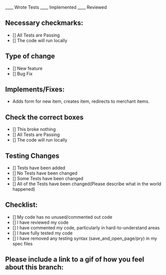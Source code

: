 ____ Wrote Tests
____ Implemented
____ Reviewed


## Necessary checkmarks:
- [] All Tests are Passing
- [] The code will run locally

## Type of change
- [] New feature
- [] Bug Fix

## Implements/Fixes:
* Adds form for new item, creates item, redirects to merchant items.

## Check the correct boxes
- [] This broke nothing
- [] All Tests are Passing
- [] The code will run locally

## Testing Changes
- [] Tests have been added
- [] No Tests have been changed
- [] Some Tests have been changed
- [] All of the Tests have been changed(Please describe what in the world happened)

## Checklist:
- [] My code has no unused/commented out code
- [] I have reviewed my code
- [] I have commented my code, particularly in hard-to-understand areas
- [] I have fully tested my code
- [] I have removed any testing syntax (save_and_open_page/pry) in my spec files

## Please include a link to a gif of how you feel about this branch: